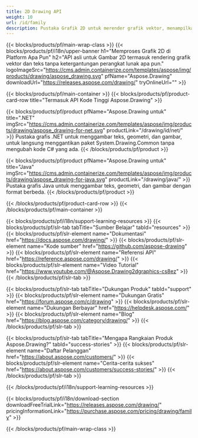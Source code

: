 ```yaml
---
title: 2D Drawing API
weight: 10
url: /id/family
description: Pustaka Grafik 2D untuk merender grafik vektor, menampilkan teks, dan menyimpan hasil gambar dalam format file grafik yang umum digunakan
---
```


{{< blocks/products/pf/main-wrap-class >}}
{{< blocks/products/pf/i18n/upper-banner h1="Memproses Grafik 2D di Platform Apa Pun" h2="API asli untuk Gambar 2D termasuk rendering grafik vektor dan teks tanpa ketergantungan perangkat lunak apa pun." logoImageSrc="https://cms.admin.containerize.com/templates/aspose/img/products/drawing/aspose_drawing.svg" pfName="Aspose.Drawing" downloadUrl="https://releases.aspose.com/drawing/" tryOnlineUrl="" >}}

{{< blocks/products/pf/main-container >}}
{{< blocks/products/pf/product-card-row title="Termasuk API Kode Tinggi Aspose.Drawing" >}}

{{< blocks/products/pf/product pfName="Aspose.Drawing untuk" title=".NET" imgSrc="https://cms.admin.containerize.com/templates/aspose/img/products/drawing/aspose_drawing-for-net.svg" productLink="/drawing/id/net/" >}}
Pustaka grafis .NET untuk menggambar teks, geometri, dan gambar, untuk langsung menggantikan paket System.Drawing.Common tanpa mengubah kode C# yang ada.
{{< /blocks/products/pf/product >}}

{{< blocks/products/pf/product pfName="Aspose.Drawing untuk" title="Java" imgSrc="https://cms.admin.containerize.com/templates/aspose/img/products/drawing/aspose_drawing-for-java.svg" productLink="/drawing/java/" >}}
Pustaka grafis Java untuk menggambar teks, geometri, dan gambar dengan format berbeda.
{{< /blocks/products/pf/product >}}

{{< /blocks/products/pf/product-card-row >}}
{{< /blocks/products/pf/main-container >}}

{{< blocks/products/pf/i18n/support-learning-resources >}}
{{< blocks/products/pf/slr-tab tabTitle="Sumber Belajar" tabId="resources" >}}
{{< blocks/products/pf/slr-element name="Dokumentasi" href="https://docs.aspose.com/drawing/" >}}
{{< blocks/products/pf/slr-element name="Kode sumber" href="https://github.com/aspose-drawing" >}}
{{< blocks/products/pf/slr-element name="Referensi API" href="https://reference.aspose.com/drawing/" >}}
{{< blocks/products/pf/slr-element name="Video Tutorial" href="https://www.youtube.com/@Aspose.Drawing2dgraphics-cs8ez" >}}
{{< /blocks/products/pf/slr-tab >}}

{{< blocks/products/pf/slr-tab tabTitle="Dukungan Produk" tabId="support" >}}
{{< blocks/products/pf/slr-element name="Dukungan Gratis" href="https://forum.aspose.com/c/drawing" >}}
{{< blocks/products/pf/slr-element name="Dukungan Berbayar" href="https://helpdesk.aspose.com/" >}}
{{< blocks/products/pf/slr-element name="Blog" href="https://blog.aspose.com/category/drawing/" >}}
{{< /blocks/products/pf/slr-tab >}}

{{< blocks/products/pf/slr-tab tabTitle="Mengapa Rangkaian Produk Aspose.Drawing?" tabId="success-stories" >}}
{{< blocks/products/pf/slr-element name="Daftar Pelanggan" href="https://about.aspose.com/customers/" >}}
{{< blocks/products/pf/slr-element name="Cerita-cerita sukses" href="https://about.aspose.com/customers/success-stories/" >}}
{{< /blocks/products/pf/slr-tab >}}

{{< /blocks/products/pf/i18n/support-learning-resources >}}

{{< blocks/products/pf/i18n/download-section downloadFreeTrialLink="https://releases.aspose.com/drawing/" pricingInformationLink="https://purchase.aspose.com/pricing/drawing/family" >}}

{{< /blocks/products/pf/main-wrap-class >}}
